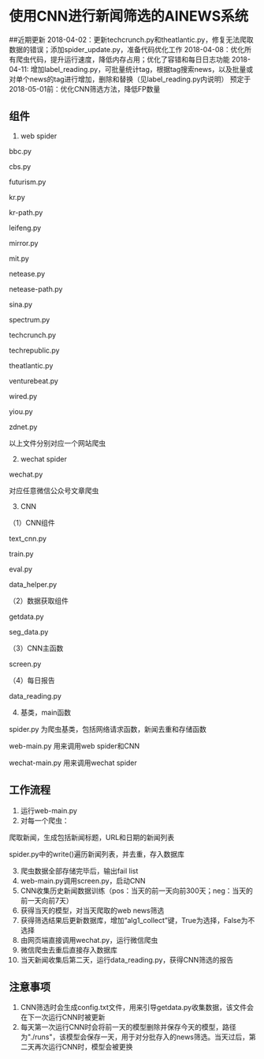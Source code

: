 # 使用CNN进行新闻筛选的AINEWS系统

##近期更新
2018-04-02：更新techcrunch.py和theatlantic.py，修复无法爬取数据的错误；添加spider_update.py，准备代码优化工作
2018-04-08：优化所有爬虫代码，提升运行速度，降低内存占用；优化了容错和每日日志功能
2018-04-11: 增加label_reading.py，可批量统计tag，根据tag搜索news，以及批量或对单个news的tag进行增加，删除和替换（见label_reading.py内说明）
预定于2018-05-01前：优化CNN筛选方法，降低FP数量

## 组件

1. web spider

bbc.py

cbs.py

futurism.py

kr.py

kr-path.py

leifeng.py

mirror.py

mit.py

netease.py

netease-path.py

sina.py

spectrum.py

techcrunch.py

techrepublic.py

theatlantic.py

venturebeat.py

wired.py

yiou.py

zdnet.py

以上文件分别对应一个网站爬虫

2. wechat spider

wechat.py

对应任意微信公众号文章爬虫

3. CNN

（1）CNN组件

text_cnn.py 

train.py

eval.py

data_helper.py

（2）数据获取组件

getdata.py

 seg_data.py

（3）CNN主函数

screen.py

（4）每日报告

data_reading.py

4. 基类，main函数

spider.py 为爬虫基类，包括网络请求函数，新闻去重和存储函数

web-main.py 用来调用web spider和CNN

wechat-main.py 用来调用wechat spider



## 工作流程

1. 运行web-main.py
2. 对每一个爬虫：

爬取新闻，生成包括新闻标题，URL和日期的新闻列表

spider.py中的write()遍历新闻列表，并去重，存入数据库

3. 爬虫数据全部存储完毕后，输出fail list
4. web-main.py调用screen.py，启动CNN
5. CNN收集历史新闻数据训练（pos：当天的前一天向前300天；neg：当天的前一天向前7天）
6. 获得当天的模型，对当天爬取的web news筛选
7. 获得筛选结果后更新数据库，增加“alg1_collect”键，True为选择，False为不选择
8. 由网页端直接调用wechat.py，运行微信爬虫
9. 微信爬虫去重后直接存入数据库
10. 当天新闻收集后第二天，运行data_reading.py，获得CNN筛选的报告



## 注意事项

1. CNN筛选时会生成config.txt文件，用来引导getdata.py收集数据，该文件会在下一次运行CNN时被更新
2. 每天第一次运行CNN时会将前一天的模型删除并保存今天的模型，路径为"./runs"，该模型会保存一天，用于对分批存入的news筛选。当天过后，第二天再次运行CNN时，模型会被更换